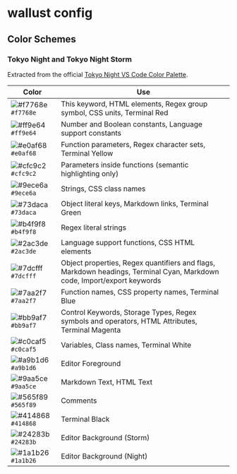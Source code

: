 # wallust config

## Color Schemes

### Tokyo Night and Tokyo Night Storm

Extracted from the official [Tokyo Night VS Code Color
Palette](https://github.com/tokyo-night/tokyo-night-vscode-theme).

| Color                                                               | Use                                                                                                                     |
| ------------------------------------------------------------------- | ----------------------------------------------------------------------------------------------------------------------- |
| ![#f7768e](https://place-hold.it/15/f7768e/f7768e?text=+) `#f7768e` | This keyword, HTML elements, Regex group symbol, CSS units, Terminal Red                                                |
| ![#ff9e64](https://place-hold.it/15/ff9e64/ff9e64?text=+) `#ff9e64` | Number and Boolean constants, Language support constants                                                                |
| ![#e0af68](https://place-hold.it/15/e0af68/e0af68?text=+) `#e0af68` | Function parameters, Regex character sets, Terminal Yellow                                                              |
| ![#cfc9c2](https://place-hold.it/15/cfc9c2/cfc9c2?text=+) `#cfc9c2` | Parameters inside functions (semantic highlighting only)                                                                |
| ![#9ece6a](https://place-hold.it/15/9ece6a/9ece6a?text=+) `#9ece6a` | Strings, CSS class names                                                                                                |
| ![#73daca](https://place-hold.it/15/73daca/73daca?text=+) `#73daca` | Object literal keys, Markdown links, Terminal Green                                                                     |
| ![#b4f9f8](https://place-hold.it/15/b4f9f8/b4f9f8?text=+) `#b4f9f8` | Regex literal strings                                                                                                   |
| ![#2ac3de](https://place-hold.it/15/2ac3de/2ac3de?text=+) `#2ac3de` | Language support functions, CSS HTML elements                                                                           |
| ![#7dcfff](https://place-hold.it/15/7dcfff/7dcfff?text=+) `#7dcfff` | Object properties, Regex quantifiers and flags, Markdown headings, Terminal Cyan, Markdown code, Import/export keywords |
| ![#7aa2f7](https://place-hold.it/15/7aa2f7/7aa2f7?text=+) `#7aa2f7` | Function names, CSS property names, Terminal Blue                                                                       |
| ![#bb9af7](https://place-hold.it/15/bb9af7/bb9af7?text=+) `#bb9af7` | Control Keywords, Storage Types, Regex symbols and operators, HTML Attributes, Terminal Magenta                         |
| ![#c0caf5](https://place-hold.it/15/c0caf5/c0caf5?text=+) `#c0caf5` | Variables, Class names, Terminal White                                                                                  |
| ![#a9b1d6](https://place-hold.it/15/a9b1d6/a9b1d6?text=+) `#a9b1d6` | Editor Foreground                                                                                                       |
| ![#9aa5ce](https://place-hold.it/15/9aa5ce/9aa5ce?text=+) `#9aa5ce` | Markdown Text, HTML Text                                                                                                |
| ![#565f89](https://place-hold.it/15/565f89/565f89?text=+) `#565f89` | Comments                                                                                                                |
| ![#414868](https://place-hold.it/15/414868/414868?text=+) `#414868` | Terminal Black                                                                                                          |
| ![#24283b](https://place-hold.it/15/24283b/24283b?text=+) `#24283b` | Editor Background (Storm)                                                                                               |
| ![#1a1b26](https://place-hold.it/15/1a1b26/1a1b26?text=+) `#1a1b26` | Editor Background (Night)                                                                                               |
